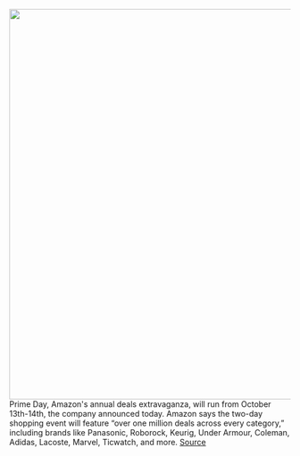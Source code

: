 <img src='https://cdn.vox-cdn.com/thumbor/94FnX8HFAOqVbjt8yXBcI5a9BKE=/0x0:2040x1360/1200x800/filters:focal(857x517:1183x843)/cdn.vox-cdn.com/uploads/chorus_image/image/67479742/acastro_181114_1777_amazon_hq2_0002.0.jpg' width='700px' /><br/>
Prime Day, Amazon's annual deals extravaganza, will run from October 13th-14th, the company announced today. Amazon says the two-day shopping event will feature “over one million deals across every category,” including brands like Panasonic, Roborock, Keurig, Under Armour, Coleman, Adidas, Lacoste, Marvel, Ticwatch, and more.
<a href='https://www.theverge.com/2020/9/28/21453363/amazon-prime-day-kicks-off-start-date-october-13th-deals'> Source <a/>